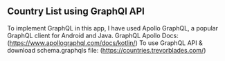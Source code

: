 ## Country List using GraphQl API
To implement GraphQL in this app, I have used Apollo GraphQL, a popular GraphQL client for Android and Java.
  GraphQL Apollo Docs: (https://www.apollographql.com/docs/kotlin/)
  To use GraphQL API & download schema.graphqls file: (https://countries.trevorblades.com/)
